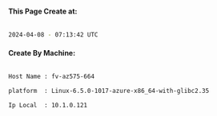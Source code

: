 
   
#### This Page Create at:

```bash

2024-04-08 - 07:13:42 UTC

```

#### Create By Machine:

```bash

Host Name : fv-az575-664

platform  : Linux-6.5.0-1017-azure-x86_64-with-glibc2.35

Ip Local  : 10.1.0.121

```

